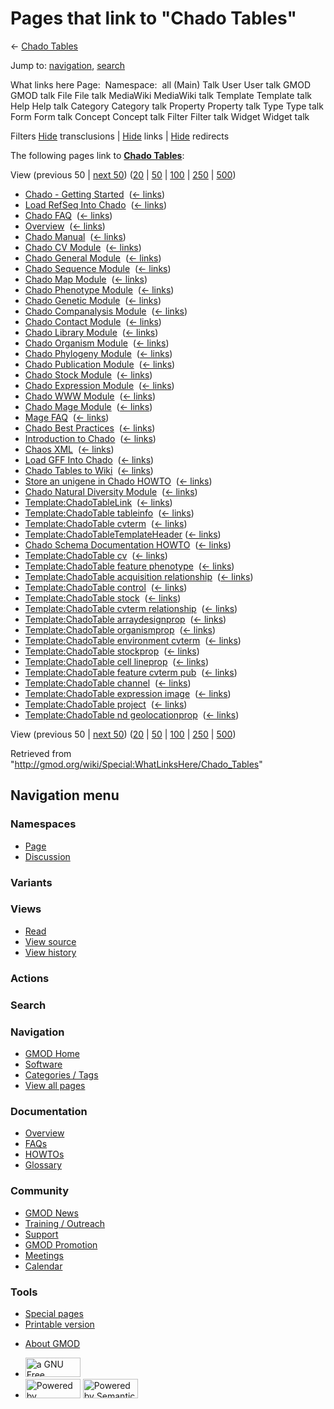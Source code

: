 <div id="mw-page-base" class="noprint">

</div>

<div id="mw-head-base" class="noprint">

</div>

<div id="content" class="mw-body" role="main">

<span id="top"></span>

<div id="mw-js-message" style="display:none;">

</div>



# <span dir="auto">Pages that link to "Chado Tables"</span>

<div id="bodyContent">

<div id="contentSub">

← [Chado Tables](/wiki/Chado_Tables "Chado Tables")

</div>

<div id="jump-to-nav" class="mw-jump">

Jump to: [navigation](#mw-navigation), [search](#p-search)

</div>

<div id="mw-content-text">

What links here Page:  Namespace:  all (Main) Talk User User talk GMOD
GMOD talk File File talk MediaWiki MediaWiki talk Template Template talk
Help Help talk Category Category talk Property Property talk Type Type
talk Form Form talk Concept Concept talk Filter Filter talk Widget
Widget talk

Filters
[Hide](/mediawiki/index.php?title=Special:WhatLinksHere/Chado_Tables&hidetrans=1 "Special:WhatLinksHere/Chado Tables")
transclusions \|
[Hide](/mediawiki/index.php?title=Special:WhatLinksHere/Chado_Tables&hidelinks=1 "Special:WhatLinksHere/Chado Tables")
links \|
[Hide](/mediawiki/index.php?title=Special:WhatLinksHere/Chado_Tables&hideredirs=1 "Special:WhatLinksHere/Chado Tables")
redirects

The following pages link to **[Chado
Tables](/wiki/Chado_Tables "Chado Tables")**:

View (previous 50 \| [next
50](/mediawiki/index.php?title=Special:WhatLinksHere/Chado_Tables&from=2151&back=0 "Special:WhatLinksHere/Chado Tables"))
([20](/mediawiki/index.php?title=Special:WhatLinksHere/Chado_Tables&limit=20 "Special:WhatLinksHere/Chado Tables")
\|
[50](/mediawiki/index.php?title=Special:WhatLinksHere/Chado_Tables&limit=50 "Special:WhatLinksHere/Chado Tables")
\|
[100](/mediawiki/index.php?title=Special:WhatLinksHere/Chado_Tables&limit=100 "Special:WhatLinksHere/Chado Tables")
\|
[250](/mediawiki/index.php?title=Special:WhatLinksHere/Chado_Tables&limit=250 "Special:WhatLinksHere/Chado Tables")
\|
[500](/mediawiki/index.php?title=Special:WhatLinksHere/Chado_Tables&limit=500 "Special:WhatLinksHere/Chado Tables"))

- [Chado - Getting
  Started](/wiki/Chado_-_Getting_Started "Chado - Getting Started") ‎
  <span class="mw-whatlinkshere-tools">([←
  links](/mediawiki/index.php?title=Special:WhatLinksHere&target=Chado+-+Getting+Started "Special:WhatLinksHere"))</span>
- [Load RefSeq Into
  Chado](/wiki/Load_RefSeq_Into_Chado "Load RefSeq Into Chado") ‎
  <span class="mw-whatlinkshere-tools">([←
  links](/mediawiki/index.php?title=Special:WhatLinksHere&target=Load+RefSeq+Into+Chado "Special:WhatLinksHere"))</span>
- [Chado FAQ](/wiki/Chado_FAQ "Chado FAQ") ‎
  <span class="mw-whatlinkshere-tools">([←
  links](/mediawiki/index.php?title=Special:WhatLinksHere&target=Chado+FAQ "Special:WhatLinksHere"))</span>
- [Overview](/wiki/Overview "Overview") ‎
  <span class="mw-whatlinkshere-tools">([←
  links](/mediawiki/index.php?title=Special:WhatLinksHere&target=Overview "Special:WhatLinksHere"))</span>
- [Chado Manual](/wiki/Chado_Manual "Chado Manual") ‎
  <span class="mw-whatlinkshere-tools">([←
  links](/mediawiki/index.php?title=Special:WhatLinksHere&target=Chado+Manual "Special:WhatLinksHere"))</span>
- [Chado CV Module](/wiki/Chado_CV_Module "Chado CV Module") ‎
  <span class="mw-whatlinkshere-tools">([←
  links](/mediawiki/index.php?title=Special:WhatLinksHere&target=Chado+CV+Module "Special:WhatLinksHere"))</span>
- [Chado General
  Module](/wiki/Chado_General_Module "Chado General Module") ‎
  <span class="mw-whatlinkshere-tools">([←
  links](/mediawiki/index.php?title=Special:WhatLinksHere&target=Chado+General+Module "Special:WhatLinksHere"))</span>
- [Chado Sequence
  Module](/wiki/Chado_Sequence_Module "Chado Sequence Module") ‎
  <span class="mw-whatlinkshere-tools">([←
  links](/mediawiki/index.php?title=Special:WhatLinksHere&target=Chado+Sequence+Module "Special:WhatLinksHere"))</span>
- [Chado Map Module](/wiki/Chado_Map_Module "Chado Map Module") ‎
  <span class="mw-whatlinkshere-tools">([←
  links](/mediawiki/index.php?title=Special:WhatLinksHere&target=Chado+Map+Module "Special:WhatLinksHere"))</span>
- [Chado Phenotype
  Module](/wiki/Chado_Phenotype_Module "Chado Phenotype Module") ‎
  <span class="mw-whatlinkshere-tools">([←
  links](/mediawiki/index.php?title=Special:WhatLinksHere&target=Chado+Phenotype+Module "Special:WhatLinksHere"))</span>
- [Chado Genetic
  Module](/wiki/Chado_Genetic_Module "Chado Genetic Module") ‎
  <span class="mw-whatlinkshere-tools">([←
  links](/mediawiki/index.php?title=Special:WhatLinksHere&target=Chado+Genetic+Module "Special:WhatLinksHere"))</span>
- [Chado Companalysis
  Module](/wiki/Chado_Companalysis_Module "Chado Companalysis Module") ‎
  <span class="mw-whatlinkshere-tools">([←
  links](/mediawiki/index.php?title=Special:WhatLinksHere&target=Chado+Companalysis+Module "Special:WhatLinksHere"))</span>
- [Chado Contact
  Module](/wiki/Chado_Contact_Module "Chado Contact Module") ‎
  <span class="mw-whatlinkshere-tools">([←
  links](/mediawiki/index.php?title=Special:WhatLinksHere&target=Chado+Contact+Module "Special:WhatLinksHere"))</span>
- [Chado Library
  Module](/wiki/Chado_Library_Module "Chado Library Module") ‎
  <span class="mw-whatlinkshere-tools">([←
  links](/mediawiki/index.php?title=Special:WhatLinksHere&target=Chado+Library+Module "Special:WhatLinksHere"))</span>
- [Chado Organism
  Module](/wiki/Chado_Organism_Module "Chado Organism Module") ‎
  <span class="mw-whatlinkshere-tools">([←
  links](/mediawiki/index.php?title=Special:WhatLinksHere&target=Chado+Organism+Module "Special:WhatLinksHere"))</span>
- [Chado Phylogeny
  Module](/wiki/Chado_Phylogeny_Module "Chado Phylogeny Module") ‎
  <span class="mw-whatlinkshere-tools">([←
  links](/mediawiki/index.php?title=Special:WhatLinksHere&target=Chado+Phylogeny+Module "Special:WhatLinksHere"))</span>
- [Chado Publication
  Module](/wiki/Chado_Publication_Module "Chado Publication Module") ‎
  <span class="mw-whatlinkshere-tools">([←
  links](/mediawiki/index.php?title=Special:WhatLinksHere&target=Chado+Publication+Module "Special:WhatLinksHere"))</span>
- [Chado Stock Module](/wiki/Chado_Stock_Module "Chado Stock Module") ‎
  <span class="mw-whatlinkshere-tools">([←
  links](/mediawiki/index.php?title=Special:WhatLinksHere&target=Chado+Stock+Module "Special:WhatLinksHere"))</span>
- [Chado Expression
  Module](/wiki/Chado_Expression_Module "Chado Expression Module") ‎
  <span class="mw-whatlinkshere-tools">([←
  links](/mediawiki/index.php?title=Special:WhatLinksHere&target=Chado+Expression+Module "Special:WhatLinksHere"))</span>
- [Chado WWW Module](/wiki/Chado_WWW_Module "Chado WWW Module") ‎
  <span class="mw-whatlinkshere-tools">([←
  links](/mediawiki/index.php?title=Special:WhatLinksHere&target=Chado+WWW+Module "Special:WhatLinksHere"))</span>
- [Chado Mage Module](/wiki/Chado_Mage_Module "Chado Mage Module") ‎
  <span class="mw-whatlinkshere-tools">([←
  links](/mediawiki/index.php?title=Special:WhatLinksHere&target=Chado+Mage+Module "Special:WhatLinksHere"))</span>
- [Mage FAQ](/wiki/Mage_FAQ "Mage FAQ") ‎
  <span class="mw-whatlinkshere-tools">([←
  links](/mediawiki/index.php?title=Special:WhatLinksHere&target=Mage+FAQ "Special:WhatLinksHere"))</span>
- [Chado Best
  Practices](/wiki/Chado_Best_Practices "Chado Best Practices") ‎
  <span class="mw-whatlinkshere-tools">([←
  links](/mediawiki/index.php?title=Special:WhatLinksHere&target=Chado+Best+Practices "Special:WhatLinksHere"))</span>
- [Introduction to
  Chado](/wiki/Introduction_to_Chado "Introduction to Chado") ‎
  <span class="mw-whatlinkshere-tools">([←
  links](/mediawiki/index.php?title=Special:WhatLinksHere&target=Introduction+to+Chado "Special:WhatLinksHere"))</span>
- [Chaos XML](/wiki/Chaos_XML "Chaos XML") ‎
  <span class="mw-whatlinkshere-tools">([←
  links](/mediawiki/index.php?title=Special:WhatLinksHere&target=Chaos+XML "Special:WhatLinksHere"))</span>
- [Load GFF Into Chado](/wiki/Load_GFF_Into_Chado "Load GFF Into Chado")
  ‎ <span class="mw-whatlinkshere-tools">([←
  links](/mediawiki/index.php?title=Special:WhatLinksHere&target=Load+GFF+Into+Chado "Special:WhatLinksHere"))</span>
- [Chado Tables to
  Wiki](/wiki/Chado_Tables_to_Wiki "Chado Tables to Wiki") ‎
  <span class="mw-whatlinkshere-tools">([←
  links](/mediawiki/index.php?title=Special:WhatLinksHere&target=Chado+Tables+to+Wiki "Special:WhatLinksHere"))</span>
- [Store an unigene in Chado
  HOWTO](/wiki/Store_an_unigene_in_Chado_HOWTO "Store an unigene in Chado HOWTO")
  ‎ <span class="mw-whatlinkshere-tools">([←
  links](/mediawiki/index.php?title=Special:WhatLinksHere&target=Store+an+unigene+in+Chado+HOWTO "Special:WhatLinksHere"))</span>
- [Chado Natural Diversity
  Module](/wiki/Chado_Natural_Diversity_Module "Chado Natural Diversity Module")
  ‎ <span class="mw-whatlinkshere-tools">([←
  links](/mediawiki/index.php?title=Special:WhatLinksHere&target=Chado+Natural+Diversity+Module "Special:WhatLinksHere"))</span>
- [Template:ChadoTableLink](/wiki/Template:ChadoTableLink "Template:ChadoTableLink")
  ‎ <span class="mw-whatlinkshere-tools">([←
  links](/mediawiki/index.php?title=Special:WhatLinksHere&target=Template%3AChadoTableLink "Special:WhatLinksHere"))</span>
- [Template:ChadoTable
  tableinfo](/wiki/Template:ChadoTable_tableinfo "Template:ChadoTable tableinfo")
  ‎ <span class="mw-whatlinkshere-tools">([←
  links](/mediawiki/index.php?title=Special:WhatLinksHere&target=Template%3AChadoTable+tableinfo "Special:WhatLinksHere"))</span>
- [Template:ChadoTable
  cvterm](/wiki/Template:ChadoTable_cvterm "Template:ChadoTable cvterm")
  ‎ <span class="mw-whatlinkshere-tools">([←
  links](/mediawiki/index.php?title=Special:WhatLinksHere&target=Template%3AChadoTable+cvterm "Special:WhatLinksHere"))</span>
- [Template:ChadoTableTemplateHeader](/wiki/Template:ChadoTableTemplateHeader "Template:ChadoTableTemplateHeader")
  ‎ <span class="mw-whatlinkshere-tools">([←
  links](/mediawiki/index.php?title=Special:WhatLinksHere&target=Template%3AChadoTableTemplateHeader "Special:WhatLinksHere"))</span>
- [Chado Schema Documentation
  HOWTO](/wiki/Chado_Schema_Documentation_HOWTO "Chado Schema Documentation HOWTO")
  ‎ <span class="mw-whatlinkshere-tools">([←
  links](/mediawiki/index.php?title=Special:WhatLinksHere&target=Chado+Schema+Documentation+HOWTO "Special:WhatLinksHere"))</span>
- [Template:ChadoTable
  cv](/wiki/Template:ChadoTable_cv "Template:ChadoTable cv") ‎
  <span class="mw-whatlinkshere-tools">([←
  links](/mediawiki/index.php?title=Special:WhatLinksHere&target=Template%3AChadoTable+cv "Special:WhatLinksHere"))</span>
- [Template:ChadoTable feature
  phenotype](/wiki/Template:ChadoTable_feature_phenotype "Template:ChadoTable feature phenotype")
  ‎ <span class="mw-whatlinkshere-tools">([←
  links](/mediawiki/index.php?title=Special:WhatLinksHere&target=Template%3AChadoTable+feature+phenotype "Special:WhatLinksHere"))</span>
- [Template:ChadoTable acquisition
  relationship](/wiki/Template:ChadoTable_acquisition_relationship "Template:ChadoTable acquisition relationship")
  ‎ <span class="mw-whatlinkshere-tools">([←
  links](/mediawiki/index.php?title=Special:WhatLinksHere&target=Template%3AChadoTable+acquisition+relationship "Special:WhatLinksHere"))</span>
- [Template:ChadoTable
  control](/wiki/Template:ChadoTable_control "Template:ChadoTable control")
  ‎ <span class="mw-whatlinkshere-tools">([←
  links](/mediawiki/index.php?title=Special:WhatLinksHere&target=Template%3AChadoTable+control "Special:WhatLinksHere"))</span>
- [Template:ChadoTable
  stock](/wiki/Template:ChadoTable_stock "Template:ChadoTable stock") ‎
  <span class="mw-whatlinkshere-tools">([←
  links](/mediawiki/index.php?title=Special:WhatLinksHere&target=Template%3AChadoTable+stock "Special:WhatLinksHere"))</span>
- [Template:ChadoTable cvterm
  relationship](/wiki/Template:ChadoTable_cvterm_relationship "Template:ChadoTable cvterm relationship")
  ‎ <span class="mw-whatlinkshere-tools">([←
  links](/mediawiki/index.php?title=Special:WhatLinksHere&target=Template%3AChadoTable+cvterm+relationship "Special:WhatLinksHere"))</span>
- [Template:ChadoTable
  arraydesignprop](/wiki/Template:ChadoTable_arraydesignprop "Template:ChadoTable arraydesignprop")
  ‎ <span class="mw-whatlinkshere-tools">([←
  links](/mediawiki/index.php?title=Special:WhatLinksHere&target=Template%3AChadoTable+arraydesignprop "Special:WhatLinksHere"))</span>
- [Template:ChadoTable
  organismprop](/wiki/Template:ChadoTable_organismprop "Template:ChadoTable organismprop")
  ‎ <span class="mw-whatlinkshere-tools">([←
  links](/mediawiki/index.php?title=Special:WhatLinksHere&target=Template%3AChadoTable+organismprop "Special:WhatLinksHere"))</span>
- [Template:ChadoTable environment
  cvterm](/wiki/Template:ChadoTable_environment_cvterm "Template:ChadoTable environment cvterm")
  ‎ <span class="mw-whatlinkshere-tools">([←
  links](/mediawiki/index.php?title=Special:WhatLinksHere&target=Template%3AChadoTable+environment+cvterm "Special:WhatLinksHere"))</span>
- [Template:ChadoTable
  stockprop](/wiki/Template:ChadoTable_stockprop "Template:ChadoTable stockprop")
  ‎ <span class="mw-whatlinkshere-tools">([←
  links](/mediawiki/index.php?title=Special:WhatLinksHere&target=Template%3AChadoTable+stockprop "Special:WhatLinksHere"))</span>
- [Template:ChadoTable cell
  lineprop](/wiki/Template:ChadoTable_cell_lineprop "Template:ChadoTable cell lineprop")
  ‎ <span class="mw-whatlinkshere-tools">([←
  links](/mediawiki/index.php?title=Special:WhatLinksHere&target=Template%3AChadoTable+cell+lineprop "Special:WhatLinksHere"))</span>
- [Template:ChadoTable feature cvterm
  pub](/wiki/Template:ChadoTable_feature_cvterm_pub "Template:ChadoTable feature cvterm pub")
  ‎ <span class="mw-whatlinkshere-tools">([←
  links](/mediawiki/index.php?title=Special:WhatLinksHere&target=Template%3AChadoTable+feature+cvterm+pub "Special:WhatLinksHere"))</span>
- [Template:ChadoTable
  channel](/wiki/Template:ChadoTable_channel "Template:ChadoTable channel")
  ‎ <span class="mw-whatlinkshere-tools">([←
  links](/mediawiki/index.php?title=Special:WhatLinksHere&target=Template%3AChadoTable+channel "Special:WhatLinksHere"))</span>
- [Template:ChadoTable expression
  image](/wiki/Template:ChadoTable_expression_image "Template:ChadoTable expression image")
  ‎ <span class="mw-whatlinkshere-tools">([←
  links](/mediawiki/index.php?title=Special:WhatLinksHere&target=Template%3AChadoTable+expression+image "Special:WhatLinksHere"))</span>
- [Template:ChadoTable
  project](/wiki/Template:ChadoTable_project "Template:ChadoTable project")
  ‎ <span class="mw-whatlinkshere-tools">([←
  links](/mediawiki/index.php?title=Special:WhatLinksHere&target=Template%3AChadoTable+project "Special:WhatLinksHere"))</span>
- [Template:ChadoTable nd
  geolocationprop](/wiki/Template:ChadoTable_nd_geolocationprop "Template:ChadoTable nd geolocationprop")
  ‎ <span class="mw-whatlinkshere-tools">([←
  links](/mediawiki/index.php?title=Special:WhatLinksHere&target=Template%3AChadoTable+nd+geolocationprop "Special:WhatLinksHere"))</span>

View (previous 50 \| [next
50](/mediawiki/index.php?title=Special:WhatLinksHere/Chado_Tables&from=2151&back=0 "Special:WhatLinksHere/Chado Tables"))
([20](/mediawiki/index.php?title=Special:WhatLinksHere/Chado_Tables&limit=20 "Special:WhatLinksHere/Chado Tables")
\|
[50](/mediawiki/index.php?title=Special:WhatLinksHere/Chado_Tables&limit=50 "Special:WhatLinksHere/Chado Tables")
\|
[100](/mediawiki/index.php?title=Special:WhatLinksHere/Chado_Tables&limit=100 "Special:WhatLinksHere/Chado Tables")
\|
[250](/mediawiki/index.php?title=Special:WhatLinksHere/Chado_Tables&limit=250 "Special:WhatLinksHere/Chado Tables")
\|
[500](/mediawiki/index.php?title=Special:WhatLinksHere/Chado_Tables&limit=500 "Special:WhatLinksHere/Chado Tables"))

</div>

<div class="printfooter">

Retrieved from
"<http://gmod.org/wiki/Special:WhatLinksHere/Chado_Tables>"

</div>

<div id="catlinks" class="catlinks catlinks-allhidden">

</div>

<div class="visualClear">

</div>

</div>

</div>

<div id="mw-navigation">

## Navigation menu

<div id="mw-head">



<div id="left-navigation">

<div id="p-namespaces" class="vectorTabs" role="navigation"
aria-labelledby="p-namespaces-label">

### Namespaces

- <span id="ca-nstab-main"><a href="/wiki/Chado_Tables" accesskey="c"
  title="View the content page [c]">Page</a></span>
- <span id="ca-talk"><a href="/wiki/Talk:Chado_Tables" accesskey="t"
  title="Discussion about the content page [t]">Discussion</a></span>

</div>

<div id="p-variants" class="vectorMenu emptyPortlet" role="navigation"
aria-labelledby="p-variants-label">

### 

### Variants[](#)

<div class="menu">

</div>

</div>

</div>

<div id="right-navigation">

<div id="p-views" class="vectorTabs" role="navigation"
aria-labelledby="p-views-label">

### Views

- <span id="ca-view">[Read](/wiki/Chado_Tables)</span>
- <span id="ca-viewsource"><a href="/mediawiki/index.php?title=Chado_Tables&amp;action=edit"
  accesskey="e" title="This page is protected.
  You can view its source [e]">View source</a></span>
- <span id="ca-history"><a href="/mediawiki/index.php?title=Chado_Tables&amp;action=history"
  accesskey="h" title="Past revisions of this page [h]">View history</a></span>

</div>

<div id="p-cactions" class="vectorMenu emptyPortlet" role="navigation"
aria-labelledby="p-cactions-label">

### Actions[](#)

<div class="menu">

</div>

</div>

<div id="p-search" role="search">

### Search

<div id="simpleSearch">

</div>

</div>

</div>

</div>

<div id="mw-panel">

<div id="p-logo" role="banner">

<a href="/wiki/Main_Page"
style="background-image: url(http://gmod.org/images/GMOD-cogs.png);"
title="Visit the main page"></a>

</div>

<div id="p-Navigation" class="portal" role="navigation"
aria-labelledby="p-Navigation-label">

### Navigation

<div class="body">

- <span id="n-GMOD-Home">[GMOD Home](/wiki/Main_Page)</span>
- <span id="n-Software">[Software](/wiki/GMOD_Components)</span>
- <span id="n-Categories-.2F-Tags">[Categories /
  Tags](/wiki/Categories)</span>
- <span id="n-View-all-pages">[View all
  pages](/wiki/Special:AllPages)</span>

</div>

</div>

<div id="p-Documentation" class="portal" role="navigation"
aria-labelledby="p-Documentation-label">

### Documentation

<div class="body">

- <span id="n-Overview">[Overview](/wiki/Overview)</span>
- <span id="n-FAQs">[FAQs](/wiki/Category:FAQ)</span>
- <span id="n-HOWTOs">[HOWTOs](/wiki/Category:HOWTO)</span>
- <span id="n-Glossary">[Glossary](/wiki/Glossary)</span>

</div>

</div>

<div id="p-Community" class="portal" role="navigation"
aria-labelledby="p-Community-label">

### Community

<div class="body">

- <span id="n-GMOD-News">[GMOD News](/wiki/GMOD_News)</span>
- <span id="n-Training-.2F-Outreach">[Training /
  Outreach](/wiki/Training_and_Outreach)</span>
- <span id="n-Support">[Support](/wiki/Support)</span>
- <span id="n-GMOD-Promotion">[GMOD
  Promotion](/wiki/GMOD_Promotion)</span>
- <span id="n-Meetings">[Meetings](/wiki/Meetings)</span>
- <span id="n-Calendar">[Calendar](/wiki/Calendar)</span>

</div>

</div>

<div id="p-tb" class="portal" role="navigation"
aria-labelledby="p-tb-label">

### Tools

<div class="body">

- <span id="t-specialpages"><a href="/wiki/Special:SpecialPages" accesskey="q"
  title="A list of all special pages [q]">Special pages</a></span>
- <span id="t-print"><a
  href="/mediawiki/index.php?title=Special:WhatLinksHere/Chado_Tables&amp;printable=yes"
  rel="alternate" accesskey="p"
  title="Printable version of this page [p]">Printable version</a></span>

</div>

</div>

</div>

</div>

<div id="footer" role="contentinfo">

- <span id="footer-places-about">[About
  GMOD](/wiki/GMOD:About "GMOD:About")</span>

<!-- -->

- <span id="footer-copyrightico">[<img src="http://www.gnu.org/graphics/gfdl-logo-small.png" width="88"
  height="31" alt="a GNU Free Documentation License" />](http://www.gnu.org/licenses/fdl-1.3.html)</span>
- <span id="footer-poweredbyico">[<img src="/mediawiki/skins/common/images/poweredby_mediawiki_88x31.png"
  width="88" height="31" alt="Powered by MediaWiki" />](//www.mediawiki.org/)
  [<img
  src="/mediawiki/extensions/SemanticMediaWiki/includes/../resources/images/smw_button.png"
  width="88" height="31" alt="Powered by Semantic MediaWiki" />](https://www.semantic-mediawiki.org/wiki/Semantic_MediaWiki)</span>

<div style="clear:both">

</div>

</div>

